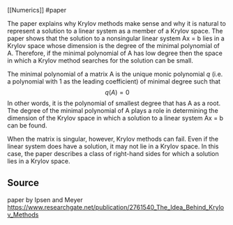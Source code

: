 
[[Numerics]]
#paper

The paper explains why Krylov methods make sense and why it is natural to represent a solution to a linear system as a member of a Krylov space. The paper shows that the solution to a nonsingular linear system Ax = b lies in a Krylov space whose dimension is the degree of the minimal polynomial of A. Therefore, if the minimal polynomial of A has low degree then the space in which a Krylov method searches for the solution can be small.

The minimal polynomial of a matrix A is the unique monic polynomial $q$ (i.e. a polynomial with 1 as the leading coefficient) of minimal degree such that 
$$q(A) = 0$$
In other words, it is the polynomial of smallest degree that has A as a root. The degree of the minimal polynomial of A plays a role in determining the dimension of the Krylov space in which a solution to a linear system Ax = b can be found.

When the matrix is singular, however, Krylov methods can fail. Even if the linear system does have a solution, it may not lie in a Krylov space. In this case, the paper describes a class of right-hand sides for which a solution lies in a Krylov space.

## Source
paper by Ipsen and Meyer
https://www.researchgate.net/publication/2761540_The_Idea_Behind_Krylov_Methods